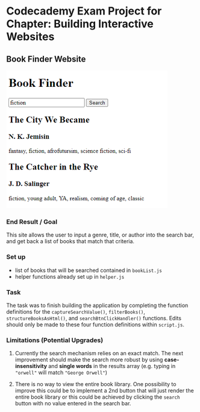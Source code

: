 # Codecademy Exam Project for Chapter: Building Interactive Websites

## Book Finder Website

![screenshot website display](image.png)

### End Result / Goal

This site allows the user to input a genre, title, or author into the search bar, and get back a list of books that match that criteria.

### Set up

-   list of books that will be searched contained in `bookList.js`
-   helper functions already set up in `helper.js`

### Task

The task was to finish building the application by completing the function definitions for the `captureSearchValue()`, `filterBooks()`, `structureBooksAsHtml()`, and `searchBtnClickHandler()` functions. Edits should only be made to these four function definitions within `script.js`.

### Limitations (Potential Upgrades)

1. Currently the search mechanism relies on an exact match. The next improvement should make the search more robust by using **case-insensitivity** and **single words** in the results array (e.g. typing in `"orwell"` will match `"George Orwell"`)

2. There is no way to view the entire book library. One possibility to improve this could be to implement a 2nd button that will just render the entire book library or this could be achieved by clicking the `search` button with no value entered in the search bar.
